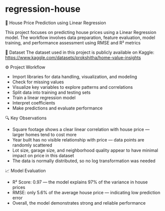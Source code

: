 # regression-house
🏡 House Price Prediction using Linear Regression

This project focuses on predicting house prices using a Linear Regression model. The workflow involves data preparation, feature evaluation, model training, and performance assessment using RMSE and R² metrics

📁 Dataset
The dataset used in this project is publicly available on Kaggle: https://www.kaggle.com/datasets/prokshitha/home-value-insights

⚙️ Project Workflow
- Import libraries for data handling, visualization, and modeling
- Check for missing values
- Visualize key variables to explore patterns and correlations
- Split data into training and testing sets
- Train a linear regression model
- Interpret coefficients
- Make predictions and evaluate performance

🔍 Key Observations
- Square footage shows a clear linear correlation with house price — larger homes tend to cost more
- Year built has no visible relationship with price — data points are randomly scattered
- Lot size, garage size, and neighborhood quality appear to have minimal impact on price in this dataset
- The data is normally distributed, so no log transformation was needed

📈 Model Evaluation
- R² Score: 0.97 — the model explains 97% of the variance in house prices
- RMSE: only 5.6% of the average house price — indicating low prediction error
- Overall, the model demonstrates strong and reliable performance
